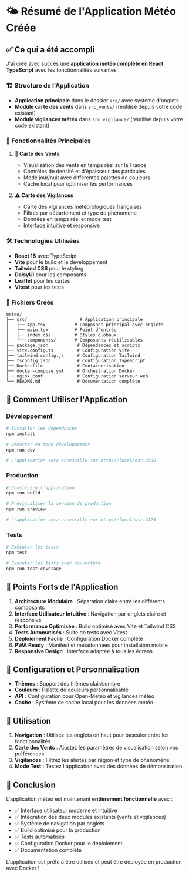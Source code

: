 # 🌤️ Résumé de l'Application Météo Créée

## ✅ Ce qui a été accompli

J'ai créé avec succès une **application météo complète en React TypeScript** avec les fonctionnalités suivantes :

### 🏗️ Structure de l'Application
- **Application principale** dans le dossier `src/` avec système d'onglets
- **Module carte des vents** dans `src_vents/` (réutilisé depuis votre code existant)
- **Module vigilances météo** dans `src_vigilance/` (réutilisé depuis votre code existant)

### 🎯 Fonctionnalités Principales
1. **💨 Carte des Vents**
   - Visualisation des vents en temps réel sur la France
   - Contrôles de densité et d'épaisseur des particules
   - Mode jour/nuit avec différentes palettes de couleurs
   - Cache local pour optimiser les performances

2. **⚠️ Carte des Vigilances**
   - Carte des vigilances météorologiques françaises
   - Filtres par département et type de phénomène
   - Données en temps réel et mode test
   - Interface intuitive et responsive

### 🛠️ Technologies Utilisées
- **React 18** avec TypeScript
- **Vite** pour le build et le développement
- **Tailwind CSS** pour le styling
- **DaisyUI** pour les composants
- **Leaflet** pour les cartes
- **Vitest** pour les tests

### 📁 Fichiers Créés
```
meteo/
├── src/                    # Application principale
│   ├── App.tsx           # Composant principal avec onglets
│   ├── main.tsx          # Point d'entrée
│   ├── index.css         # Styles globaux
│   └── components/       # Composants réutilisables
├── package.json           # Dépendances et scripts
├── vite.config.ts         # Configuration Vite
├── tailwind.config.js     # Configuration Tailwind
├── tsconfig.json          # Configuration TypeScript
├── Dockerfile             # Containerisation
├── docker-compose.yml     # Orchestration Docker
├── nginx.conf             # Configuration serveur web
└── README.md              # Documentation complète
```

## 🚀 Comment Utiliser l'Application

### Développement
```bash
# Installer les dépendances
npm install

# Démarrer en mode développement
npm run dev

# L'application sera accessible sur http://localhost:3000
```

### Production
```bash
# Construire l'application
npm run build

# Prévisualiser la version de production
npm run preview

# L'application sera accessible sur http://localhost:4173
```

### Tests
```bash
# Exécuter les tests
npm test

# Exécuter les tests avec couverture
npm run test:coverage
```

## 🌟 Points Forts de l'Application

1. **Architecture Modulaire** : Séparation claire entre les différents composants
2. **Interface Utilisateur Intuitive** : Navigation par onglets claire et responsive
3. **Performance Optimisée** : Build optimisé avec Vite et Tailwind CSS
4. **Tests Automatisés** : Suite de tests avec Vitest
5. **Déploiement Facile** : Configuration Docker complète
6. **PWA Ready** : Manifest et métadonnées pour installation mobile
7. **Responsive Design** : Interface adaptée à tous les écrans

## 🔧 Configuration et Personnalisation

- **Thèmes** : Support des thèmes clair/sombre
- **Couleurs** : Palette de couleurs personnalisable
- **API** : Configuration pour Open-Meteo et vigilances météo
- **Cache** : Système de cache local pour les données météo

## 📱 Utilisation

1. **Navigation** : Utilisez les onglets en haut pour basculer entre les fonctionnalités
2. **Carte des Vents** : Ajustez les paramètres de visualisation selon vos préférences
3. **Vigilances** : Filtrez les alertes par région et type de phénomène
4. **Mode Test** : Testez l'application avec des données de démonstration

## 🎉 Conclusion

L'application météo est maintenant **entièrement fonctionnelle** avec :
- ✅ Interface utilisateur moderne et intuitive
- ✅ Intégration des deux modules existants (vents et vigilances)
- ✅ Système de navigation par onglets
- ✅ Build optimisé pour la production
- ✅ Tests automatisés
- ✅ Configuration Docker pour le déploiement
- ✅ Documentation complète

L'application est prête à être utilisée et peut être déployée en production avec Docker !
